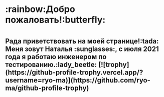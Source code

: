 <h1>:rainbow:Добро пожаловать!:butterfly:<h1>
<h2>Рада приветствовать на моей странице!:tada:</br>
Меня зовут Наталья :sunglasses:, с июля 2021 года я работаю 
  инженером по тестированию.:lady_beetle:	
[![trophy](https://github-profile-trophy.vercel.app/?username=ryo-ma)](https://github.com/ryo-ma/github-profile-trophy)
